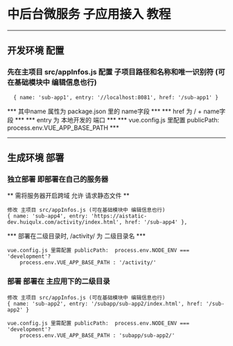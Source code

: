 # 中后台微服务 子应用接入 教程
***************
## 开发环境 配置

### 先在主项目 src/appInfos.js 配置 子项目路径和名称和唯一识别符 (可在基础模块中 编辑信息也行)
```
  { name: 'sub-app1', entry: '//localhost:8081', href: '/sub-app1' }
```
***  其中name 属性为 package.json 里的 name字段 *** 
***  href 为 / + name字段 *** 
***  entry 为 本地开发的 端口 *** 
*** vue.config.js 里配置 publicPath: process.env.VUE_APP_BASE_PATH ***
**************
## 生成环境 部署
### 独立部署 即部署在自己的服务器

** 需将服务器开启跨域 允许 请求静态文件 **
```
修改 主项目 src/appInfos.js (可在基础模块中 编辑信息也行)
{ name: 'sub-app4', entry: 'https://aistatic-dev.huiqulx.com/activity/index.html', href: '/sub-app4' },
```
*** 部署在二级目录时, /activity/ 为 二级目录名 ***
```
vue.config.js 里需配置 publicPath:  process.env.NODE_ENV === 'development'?
    process.env.VUE_APP_BASE_PATH : '/activity/'
```

### 部署  部署在 主应用下的二级目录
```
修改 主项目 src/appInfos.js (可在基础模块中 编辑信息也行)
{ name: 'sub-app2', entry: '/subapp/sub-app2/index.html', href: '/sub-app2' }
```
```
vue.config.js 里需配置 publicPath:  process.env.NODE_ENV === 'development'?
    process.env.VUE_APP_BASE_PATH : 'subapp/sub-app2/'
```
